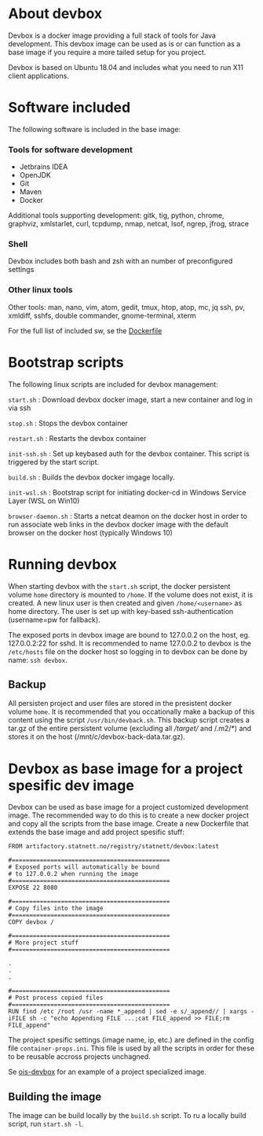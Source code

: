 # About devbox

Devbox is a docker image providing a full stack of tools for Java development. This devbox image can be used as is or can function as a base image if you require a more tailed setup for you project.

Devbox is based on Ubuntu 18.04 and includes what you need to run X11 client applications.

# Software included
The following software is included in the base image:

### Tools for software development

* Jetbrains IDEA
* OpenJDK
* Git
* Maven
* Docker

Additional tools supporting development: gitk, tig, python, chrome, graphviz, xmlstarlet, curl, tcpdump, nmap, netcat, lsof, ngrep, jfrog, strace

### Shell
Devbox includes both bash and zsh with an number of preconfigured settings 

### Other linux tools
Other tools: man, nano, vim, atom, gedit, tmux, htop, atop, mc, jq ssh, pv, xmldiff, sshfs, double commander, gnome-terminal, xterm

For the full list of included sw, se the [Dockerfile](Dockerfile)

# Bootstrap scripts
The following linux scripts are included for devbox management:



`start.sh`
: Download devbox docker image, start a new container and log in via ssh

`stop.sh`
: Stops the devbox container

`restart.sh`
: Restarts the devbox container

`init-ssh.sh`
: Set up keybased auth for the devbox container. This script is triggered by the start script.

`build.sh`
: Builds the devbox docker imgage locally.

`init-wsl.sh`
: Bootstrap script for initiating docker-cd in Windows Service Layer (WSL on Win10) 

`browser-daemon.sh`
: Starts a netcat deamon on the docker host in order to run associate web links in the devbox docker image with the default browser on the docker host (typically Windows 10)


# Running devbox
When starting devbox with the `start.sh` script, the docker persistent volume `home` directory is mounted to `/home`. If the volume does not exist, it is created. A new linux user is then created and given `/home/<username>` as home directory. The user is set up with key-based ssh-authentication (username=pw for fallback). 

The exposed ports in devbox image are bound to 127.0.0.2 on the host, eg. 127.0.0.2:22 for sshd. It is recommended to name 127.0.0.2 to devbox is the `/etc/hosts` file on the docker host so logging in to devbox can be done by name: `ssh devbox`.

## Backup
All persisten project and user files are stored in the presistent docker volume `home`. It is recommended that you occationally make a backup of this content using the script `/usr/bin/devback.sh`. This backup script creates a tar.gz of the entire persistent volume (excluding all */target/* and /.m2/*) and stores it on the host (/mnt/c/devbox-back-data.tar.gz).

# Devbox as base image for a project spesific dev image
Devbox can be used as base image for a project customized development image. The recommended way to do this is to create a new docker project and copy all the scripts from the base image. Create a new Dockerfile that extends the base image and add project spesific stuff:

```
FROM artifactory.statnett.no/registry/statnett/devbox:latest

#=============================================
# Exposed ports will automatically be bound 
# to 127.0.0.2 when running the image
#=============================================
EXPOSE 22 8080 

#=============================================
# Copy files into the image
#=============================================
COPY devbox /

#=============================================
# More project stuff
#=============================================

.
.
.
    
#=============================================
# Post process copied files
#=============================================
RUN find /etc /root /usr -name *_append | sed -e s/_append// | xargs -iFILE sh -c "echo Appending FILE ...;cat FILE_append >> FILE;rm FILE_append" 

```
The project spesific settings (image name, ip, etc.) are defined in the config file `container-props.ini`. This file is used by all the scripts in order for these to be reusable accross projects unchagned.


Se [ois-devbox](https://gitlab.statnett.no/ois/docker/ois-devbox) for an example of a project specialized image.

## Building the image
The image can be build locally by the `build.sh` script. To ru a locally build script, run `start.sh -l`.


